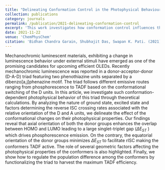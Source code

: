 ```yaml
---
title: "Delineating Conformation Control in the Photophysical Behaviour of a Molecular Donor–Acceptor–Donor Triad"
collection: publications
category: journals
permalink: /publication/2021-delineating-conformation-control
excerpt: 'This work investigates how conformation control influences the photophysical behavior of a molecular donor–acceptor–donor triad.'
date: 2021-11-22
venue: 'ChemPhysChem'
citation: 'Bidhan Chandra Garain, Shubhajit Das, Swapan K. Pati. (2021). &quot;Delineating Conformation Control in the Photophysical Behaviour of a Molecular Donor–Acceptor–Donor Triad.&quot; <i>ChemPhysChem</i>, 22(22), 2297-2304.'
---
```

Mechanochromic luminescent materials, exhibiting a change in luminescence behavior under external stimuli have emerged as one of the promising candidates for upcoming efficient OLEDs. Recently mechanochromic luminescence was reported in a donor-acceptor-donor (D-A-D) triad featuring two phenothiazine units separated by a dibenzo[a,j]phenazine motif. The triad follows different emissive routes ranging from phosphorescence to TADF based on the conformational switching of the D units. In this article, we investigate such conformation-dependent photophysical behavior of this triad through theoretical calculations. By analyzing the nature of ground state, excited state and factors determining the reverse ISC crossing rates associated with the relative orientation of the D and A units, we delineate the effect of the conformational changes on their photophysical properties. Our findings reveal that axial orientation of both the donor groups enhances the overlap between HOMO and LUMO leading to a large singlet-triplet gap ($\Delta E_{ST}$ ) which drives phosphorescence emission. On the contrary, the equatorial orientation of the donor groups minimizes $\Delta E_{ST}$ to facilitate rISC making the conformers TADF active. The role of several geometric factors affecting the photophysical properties of the conformers is also highlighted. Finally, we show how to regulate the population difference among the conformers by functionalizing the triad to harvest the maximum TADF efficiency.
